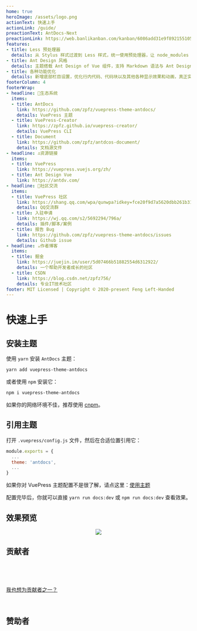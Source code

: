 ```yaml
---
home: true
heroImage: /assets/logo.png
actionText: 快速上手
actionLink: /guide/
preactionText: AntDocs-Next
preactionLink: https://web.banlikanban.com/kanban/6086add31e9f89215510571b/
features:
- title: Less 预处理器
  details: 从 Stylus 样式过渡到 Less 样式，统一使用预处理器，让 node_modules 不再过度臃肿。
- title: Ant Design 风格
  details: 主题搭载 Ant Design of Vue 组件，支持 Markdown 语法与 Ant Design 组件混用。
- title: 各种功能优化
  details: 新增底部栏目设置，优化行内代码、代码块以及其他各种显示效果和动画，真正实现风格迁移。
footerColumn: 4
footerWrap: 
- headline: 🌿生态系统
  items:
  - title: AntDocs
    link: https://github.com/zpfz/vuepress-theme-antdocs/
    details: VuePress 主题
  - title: VuePress-Creator
    link: https://zpfz.github.io/vuepress-creator/
    details: VuePress CLI
  - title: Document
    link: https://github.com/zpfz/antdcos-document/
    details: 文档源文件
- headline: ⚓资源链接
  items:
  - title: VuePress
    link: https://vuepress.vuejs.org/zh/
  - title: Ant Design Vue
    link: https://antdv.com/
- headline: 💬社区交流
  items:
  - title: VuePress 社区
    link: https://shang.qq.com/wpa/qunwpa?idkey=fce20f9d7a5620dbb261b31b6bd01f726c9e24e7697fcba4ea7927d5dc971ac5
    details: QQ交流群
  - title: 入驻申请
    link: https://wj.qq.com/s2/5692294/796a/
    details: 插件/脚本/案例
  - title: 报告 Bug
    link: https://github.com/zpfz/vuepress-theme-antdocs/issues
    details: Github issue
- headline: ☕作者博客
  items:
  - title: 掘金
    link: https://juejin.im/user/5d07466b51882554d6312922/
    details: 一个帮助开发者成长的社区
  - title: CSDN
    link: https://blog.csdn.net/zpfz756/
    details: 专业IT技术社区
footer: MIT Licensed | Copyright © 2020-present Feng Left-Handed
---
```


# 快速上手

## 安装主题

使用 `yarn` 安装 `AntDocs` 主题：
```bash
yarn add vuepress-theme-antdocs
```
或者使用 `npm` 安装它：
```bash
npm i vuepress-theme-antdocs
```
如果你的网络环境不佳，推荐使用 [cnpm](https://github.com/cnpm/cnpm)。

## 引用主题

打开 `.vuepress/config.js` 文件，然后在合适位置引用它：

```js
module.exports = {
  ...
  theme: 'antdocs',
  ...
}
```
如果你对 VuePress 主题配置不是很了解，请点这里：[使用主题](https://vuepress.vuejs.org/zh/theme/using-a-theme.html#%E4%B8%BB%E9%A2%98%E7%9A%84%E7%BC%A9%E5%86%99)  

配置完毕后，你就可以直接 `yarn run docs:dev` 或 `npm run docs:dev` 查看效果。

## 效果预览

<p align="center"><img src="https://s2.ax1x.com/2020/02/28/3B3lOf.png"/></p>

## 贡献者

<p></p>

<a-tooltip placement="bottom">
  <template slot="title">
    左撇峰子
  </template>
  <a-avatar src="https://s2.ax1x.com/2020/02/28/3rs23q.jpg" :size="54"/>
</a-tooltip>
&ensp;
<a-tooltip placement="bottom">
  <template slot="title">
    Guojun Chen
  </template>
  <a-avatar src="https://s2.ax1x.com/2020/02/29/3yu9OK.jpg" :size="54"/>
</a-tooltip> 
&ensp;
<a-tooltip placement="bottom">
  <template slot="title">
    Baiang
  </template>
  <a-avatar src="https://avatars2.githubusercontent.com/u/8638857?s=120&v=4" :size="54"/>
</a-tooltip>  
&ensp;
<a-tooltip placement="bottom">
  <template slot="title">
    Yexk_M
  </template>
  <a-avatar src="https://avatars2.githubusercontent.com/u/19749521?s=400&u=62d64f041af4a703c3a4089de9957c7c6a5c671f&v=4" :size="54"/>
</a-tooltip> 
&ensp;
<a-tooltip placement="bottom">
  <template slot="title">
    kitaharafay
  </template>
  <a-avatar src="https://avatars0.githubusercontent.com/u/37034015?s=400&u=773ab8dae0850cfd01f828e7c407d423b58ec748&v=4" :size="54"/>
</a-tooltip> 


<p>&nbsp; </p>  

[我也想为贡献者之一？](https://github.com/zpfz/vuepress-theme-antdocs/pulls)

<p>&nbsp; </p> 

## 赞助者  

<p></p>

<a-tooltip placement="bottom">
  <template slot="title">
    Roy Kid
  </template>
  <a-avatar src="https://s1.ax1x.com/2020/03/17/8dnGRA.th.jpg" :size="54"/>
</a-tooltip>


<Msg />